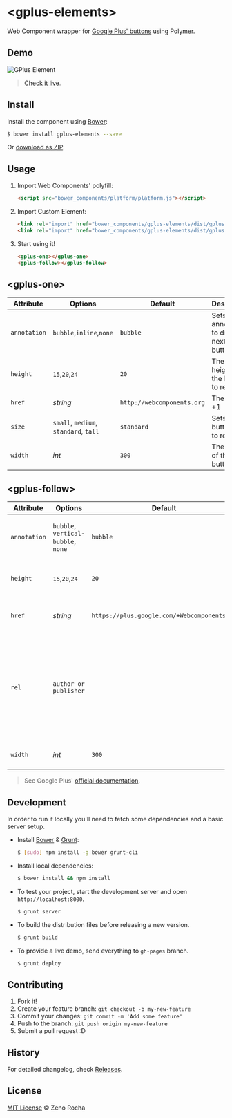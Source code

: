 # &lt;gplus-elements&gt;

Web Component wrapper for [Google Plus' buttons](https://developers.google.com/+/web/+1button/) using Polymer.


## Demo

![GPlus Element](http://zno.io/Qvag/gplus-element.png)

> [Check it live](http://zenorocha.github.io/gplus-elements).

## Install

Install the component using [Bower](http://bower.io/):

```sh
$ bower install gplus-elements --save
```

Or [download as ZIP](https://github.com/zenorocha/gplus-elements/archive/master.zip).

## Usage

1. Import Web Components' polyfill:

    ```html
    <script src="bower_components/platform/platform.js"></script>
    ```

2. Import Custom Element:

    ```html
    <link rel="import" href="bower_components/gplus-elements/dist/gplus-one.html">
    <link rel="import" href="bower_components/gplus-elements/dist/gplus-follow.html">
    ```

3. Start using it!

    ```html
    <gplus-one></gplus-one>
    <gplus-follow></gplus-follow>
    ```

## &lt;gplus-one&gt;

Attribute    | Options                               | Default                    | Description
---          | ---                                   | ---                        | ---
`annotation` | `bubble`,`inline`,`none`              | `bubble`                   | Sets the annotation to display next to the button
`height`     | `15`,`20`,`24`                        | `20`                       | The pixel height of the button to render
`href`       | *string*                              | `http://webcomponents.org` | The URL to +1
`size`       | `small`, `medium`, `standard`, `tall` | `standard`                 | Sets the +1 button size to render
`width`      | *int*                                 | `300`                      | The width of the button


## &lt;gplus-follow&gt;

Attribute    | Options                               | Default                                     | Description
---          | ---                                   | ---                                         | ---
`annotation` | `bubble`, `vertical-bubble`, `none`   | `bubble`                                    | Sets the annotation to display next to the button
`height`     | `15`,`20`,`24`                        | `20`                                        | The pixel height of the button to render
`href`       | *string*                              | `https://plus.google.com/+WebcomponentsOrg` | URL to the Google+ page or user profile
`rel`        | `author or publisher`                 |                                             | Describes the relationship of the entity defined at the href location to the page the badge is embedded.
`width`      | *int*                                 | `300`                                       | The width of the button

> See Google Plus' [official documentation](https://developers.google.com/+/web/+1button/).

## Development

In order to run it locally you'll need to fetch some dependencies and a basic server setup.

* Install [Bower](http://bower.io/) & [Grunt](http://gruntjs.com/):

    ```sh
    $ [sudo] npm install -g bower grunt-cli
    ```

* Install local dependencies:

    ```sh
    $ bower install && npm install
    ```

* To test your project, start the development server and open `http://localhost:8000`.

    ```sh
    $ grunt server
    ```

* To build the distribution files before releasing a new version.

    ```sh
    $ grunt build
    ```

* To provide a live demo, send everything to `gh-pages` branch.

    ```sh
    $ grunt deploy
    ```

## Contributing

1. Fork it!
2. Create your feature branch: `git checkout -b my-new-feature`
3. Commit your changes: `git commit -m 'Add some feature'`
4. Push to the branch: `git push origin my-new-feature`
5. Submit a pull request :D

## History

For detailed changelog, check [Releases](https://github.com/zenorocha/gplus-elements/releases).

## License

[MIT License](http://zenorocha.mit-license.org/) © Zeno Rocha

